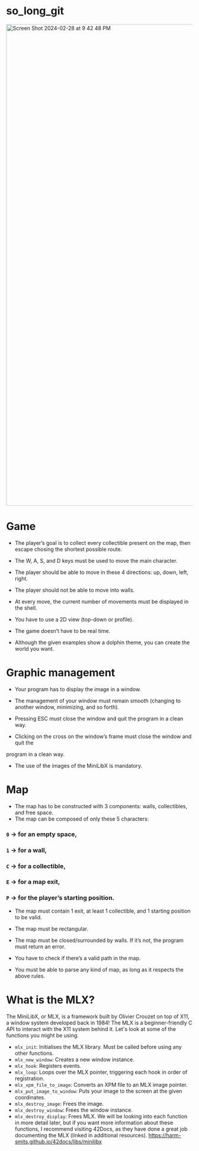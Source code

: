 # so_long_git

<img width="1296" alt="Screen Shot 2024-02-28 at 9 42 48 PM" src="https://github.com/BENLAAZIZ/so_long_git/assets/99501397/cf749244-61eb-49b3-aeb7-c6dad2252718">

# Game
* The player’s goal is to collect every collectible present on the map, then escape
chosing the shortest possible route.

* The W, A, S, and D keys must be used to move the main character.

* The player should be able to move in these 4 directions: up, down, left, right.
  
* The player should not be able to move into walls.

* At every move, the current number of movements must be displayed in the shell.

* You have to use a 2D view (top-down or profile).

* The game doesn’t have to be real time.
 
* Although the given examples show a dolphin theme, you can create the world you
want.

## 
# Graphic management
* Your program has to display the image in a window.
 
* The management of your window must remain smooth (changing to another window, minimizing, and so forth).

* Pressing ESC must close the window and quit the program in a clean way.

* Clicking on the cross on the window’s frame must close the window and quit the
 
program in a clean way.
* The use of the images of the MiniLibX is mandatory.
##
 # Map
* The map has to be constructed with 3 components: walls, collectibles, and free
space.
* The map can be composed of only these 5 characters:
  
### `0` -> for an empty space,
### `1` -> for a wall,
### `C` -> for a collectible,
### `E` -> for a map exit,
### `P` -> for the player’s starting position.

* The map must contain 1 exit, at least 1 collectible, and 1 starting position to
be valid.

* The map must be rectangular.
 
* The map must be closed/surrounded by walls. If it’s not, the program must return
an error.

* You have to check if there’s a valid path in the map.

* You must be able to parse any kind of map, as long as it respects the above rules.
## 
# What is the MLX?
The MiniLibX, or MLX, is a framework built by Olivier Crouzet on top of X11, a window system developed back in 1984! The MLX is a beginner-friendly C API to interact with the X11 system behind it. Let's look at some of the functions you might be using.

* `mlx_init`: Initialises the MLX library. Must be called before using any other functions.
* `mlx_new_window`: Creates a new window instance.
* `mlx_hook`: Registers events.
* `mlx_loop`: Loops over the MLX pointer, triggering each hook in order of registration.
* `mlx_xpm_file_to_image`: Converts an XPM file to an MLX image pointer.
* `mlx_put_image_to_window`: Puts your image to the screen at the given coordinates.
* `mlx_destroy_image`: Frees the image.
* `mlx_destroy_window`: Frees the window instance.
* `mlx_destroy_display`: Frees MLX.
We will be looking into each function in more detail later, but if you want more information about these functions, I recommend visiting 42Docs, as they have done a great job documenting the MLX (linked in additional resources).
https://harm-smits.github.io/42docs/libs/minilibx
